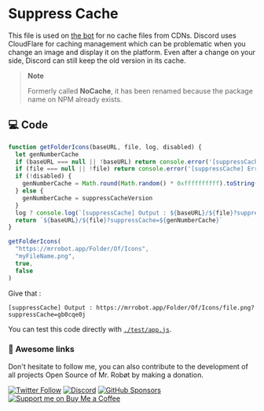 # Suppress Cache

This file is used on [the bot](https://mrrobot.app) for no cache files from CDNs. 
Discord uses CloudFlare for caching management which can be problematic when you change an image and display it on the platform. 
Even after a change on your side, Discord can still keep the old version in its cache.

> **Note**
> 
> Formerly called **NoCache**, it has been renamed because the package name on NPM already exists.

## 💻 Code

```js
function getFolderIcons(baseURL, file, log, disabled) {
  let genNumberCache
  if (baseURL === null || !baseURL) return console.error('[suppressCache] Error : baseURL is not defined. Please define it.')
  if (file === null || !file) return console.error('[suppressCache] Error : file is not defined. Please define it.')
  if (!disabled) {
    genNumberCache = Math.round(Math.random() * 0xffffffffff).toString(30)
  } else {
    genNumberCache = suppressCacheVersion
  }
  log ? console.log(`[suppressCache] Output : ${baseURL}/${file}?suppressCache=${genNumberCache}`) : null
  return `${baseURL}/${file}?suppressCache=${genNumberCache}`
}

getFolderIcons(
  "https://mrrobot.app/Folder/Of/Icons",
  "myFileName.png",
  true,
  false
)
``` 

Give that : 
```console
[suppressCache] Output : https://mrrobot.app/Folder/Of/Icons/file.png?suppressCache=gb0cqe0j
```

You can test this code directly with [`./test/app.js`](./test/app.js).

### 🎈 Awesome links
Don't hesitate to follow me, you can also contribute to the development of all projects Open Source of Mr. Robøt by making a donation.

[![Twitter Follow](https://img.shields.io/twitter/follow/Thomasbnt_?color=%231DA1F2&label=Follow%20me&logo=Twitter&style=for-the-badge)](https://twitter.com/Thomasbnt_) [![Discord](https://img.shields.io/discord/715873768374796308?color=5865F2&label=Join%20us&logo=Discord&logoColor=white&style=for-the-badge)](https://mrrobot.app/discord) [![GitHub Sponsors](https://img.shields.io/badge/Sponsor%20me-%23EA54AE.svg?&style=for-the-badge&logo=github-sponsors&logoColor=white)](https://github.com/sponsors/thomasbnt) [![Support me on Buy Me a Coffee](https://img.shields.io/badge/-Support%20me-%23FFDD00?style=for-the-badge&logo=buy-me-a-coffee&logoColor=black)](https://www.buymeacoffee.com/thomasbnt?via=thomasbnt)
